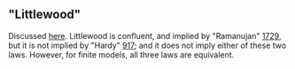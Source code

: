 ## "Littlewood"

Discussed [here](https://leanprover.zulipchat.com/#narrow/channel/458659-Equational/topic/Outstanding.20equations.2C.20v1).  Littlewood is confluent, and implied by "Ramanujan" [1729](https://teorth.github.io/equational_theories/implications/?1729), but it is not implied by "Hardy" [917](https://teorth.github.io/equational_theories/implications/?2541); and it does not imply either of these two laws.  However, for finite models, all three laws are equivalent.
